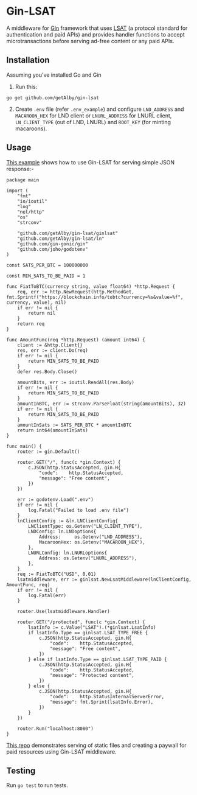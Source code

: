 # Gin-LSAT

A middleware for [Gin](https://github.com/gin-gonic/gin) framework that uses [LSAT](https://lsat.tech/) (a protocol standard for authentication and paid APIs) and provides handler functions to accept microtransactions before serving ad-free content or any paid APIs.

## Installation

Assuming you've installed Go and Gin 

1. Run this:

```
go get github.com/getAlby/gin-lsat
```

2. Create `.env` file (refer `.env_example`) and configure `LND_ADDRESS` and `MACAROON_HEX` for LND client or `LNURL_ADDRESS` for LNURL client, `LN_CLIENT_TYPE` (out of LND, LNURL) and `ROOT_KEY` (for minting macaroons).  

## Usage

[This example](https://github.com/getAlby/gin-lsat/blob/main/examples/main.go) shows how to use Gin-LSAT for serving simple JSON response:-

```
package main

import (
	"fmt"
	"io/ioutil"
	"log"
	"net/http"
	"os"
	"strconv"

	"github.com/getAlby/gin-lsat/ginlsat"
	"github.com/getAlby/gin-lsat/ln"
	"github.com/gin-gonic/gin"
	"github.com/joho/godotenv"
)

const SATS_PER_BTC = 100000000

const MIN_SATS_TO_BE_PAID = 1

func FiatToBTC(currency string, value float64) *http.Request {
	req, err := http.NewRequest(http.MethodGet, fmt.Sprintf("https://blockchain.info/tobtc?currency=%s&value=%f", currency, value), nil)
	if err != nil {
		return nil
	}
	return req
}

func AmountFunc(req *http.Request) (amount int64) {
	client := &http.Client{}
	res, err := client.Do(req)
	if err != nil {
		return MIN_SATS_TO_BE_PAID
	}
	defer res.Body.Close()

	amountBits, err := ioutil.ReadAll(res.Body)
	if err != nil {
		return MIN_SATS_TO_BE_PAID
	}
	amountInBTC, err := strconv.ParseFloat(string(amountBits), 32)
	if err != nil {
		return MIN_SATS_TO_BE_PAID
	}
	amountInSats := SATS_PER_BTC * amountInBTC
	return int64(amountInSats)
}

func main() {
	router := gin.Default()

	router.GET("/", func(c *gin.Context) {
		c.JSON(http.StatusAccepted, gin.H{
			"code":    http.StatusAccepted,
			"message": "Free content",
		})
	})

	err := godotenv.Load(".env")
	if err != nil {
		log.Fatal("Failed to load .env file")
	}
	lnClientConfig := &ln.LNClientConfig{
		LNClientType: os.Getenv("LN_CLIENT_TYPE"),
		LNDConfig: ln.LNDoptions{
			Address:     os.Getenv("LND_ADDRESS"),
			MacaroonHex: os.Getenv("MACAROON_HEX"),
		},
		LNURLConfig: ln.LNURLoptions{
			Address: os.Getenv("LNURL_ADDRESS"),
		},
	}
	req := FiatToBTC("USD", 0.01)
	lsatmiddleware, err := ginlsat.NewLsatMiddleware(lnClientConfig, AmountFunc, req)
	if err != nil {
		log.Fatal(err)
	}

	router.Use(lsatmiddleware.Handler)

	router.GET("/protected", func(c *gin.Context) {
		lsatInfo := c.Value("LSAT").(*ginlsat.LsatInfo)
		if lsatInfo.Type == ginlsat.LSAT_TYPE_FREE {
			c.JSON(http.StatusAccepted, gin.H{
				"code":    http.StatusAccepted,
				"message": "Free content",
			})
		} else if lsatInfo.Type == ginlsat.LSAT_TYPE_PAID {
			c.JSON(http.StatusAccepted, gin.H{
				"code":    http.StatusAccepted,
				"message": "Protected content",
			})
		} else {
			c.JSON(http.StatusAccepted, gin.H{
				"code":    http.StatusInternalServerError,
				"message": fmt.Sprint(lsatInfo.Error),
			})
		}
	})

	router.Run("localhost:8080")
}
```

[This repo](https://github.com/getAlby/lsat-proxy) demonstrates serving of static files and creating a paywall for paid resources using Gin-LSAT middleware.
## Testing

Run `go test` to run tests.
